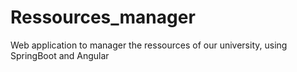 # Ressources_manager
Web application to manager the ressources of our university, using SpringBoot and Angular
